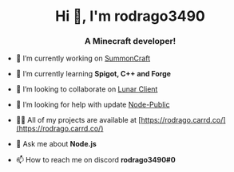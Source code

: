 <h1 align="center">Hi 👋, I'm rodrago3490</h1>
<h3 align="center">A Minecraft developer!</h3>

- 🔭 I’m currently working on [SummonCraft](https://discord.gg/summoncraft)

- 🌱 I’m currently learning **Spigot, C++ and Forge**

- 👯 I’m looking to collaborate on [Lunar Client](https://github.com/LunarClient)

- 🤝 I’m looking for help with update [Node-Public](https://github.com/rodrago3490/Node-Discord-Bot-Public-)

- 👨‍💻 All of my projects are available at [https://rodrago.carrd.co/](https://rodrago.carrd.co/)

- 💬 Ask me about **Node.js**

- 📫 How to reach me on discord **rodrago3490#0**

